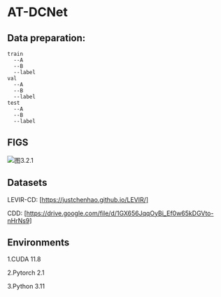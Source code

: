 # AT-DCNet

## Data preparation:
```
train 
  --A 
  --B
  --label
val 
  --A 
  --B
  --label  
test  
  --A 
  --B
  --label  
```
## FIGS        

![图3.2.1](C:\Users\11139\Desktop\图3.2.1.png)

## Datasets

LEVIR-CD:
[https://justchenhao.github.io/LEVIR/]

CDD:
[https://drive.google.com/file/d/1GX656JqqOyBi_Ef0w65kDGVto-nHrNs9]

## Environments

1.CUDA  11.8

2.Pytorch 2.1

3.Python 3.11



